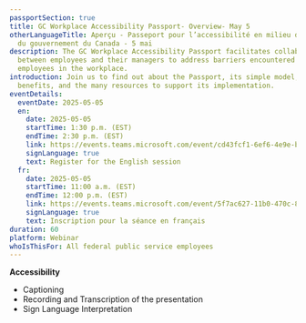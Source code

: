 ```yaml
---
passportSection: true
title: GC Workplace Accessibility Passport- Overview- May 5
otherLanguageTitle: Aperçu - Passeport pour l’accessibilité en milieu de travail
  du gouvernement du Canada - 5 mai
description: The GC Workplace Accessibility Passport facilitates collaboration
  between employees and their managers to address barriers encountered by
  employees in the workplace.
introduction: Join us to find out about the Passport, its simple model, its
  benefits, and the many resources to support its implementation.
eventDetails:
  eventDate: 2025-05-05
  en:
    date: 2025-05-05
    startTime: 1:30 p.m. (EST)
    endTime: 2:30 p.m. (EST)
    link: https://events.teams.microsoft.com/event/cd43fcf1-6ef6-4e9e-b1af-53249a330e36@d05bc194-94bf-4ad6-ae2e-1db0f2e38f5e
    signLanguage: true
    text: Register for the English session
  fr:
    date: 2025-05-05
    startTime: 11:00 a.m. (EST)
    endTime: 12:00 p.m. (EST)
    link: https://events.teams.microsoft.com/event/5f7ac627-11b0-470c-86f7-bb5627ed16f9@d05bc194-94bf-4ad6-ae2e-1db0f2e38f5e
    signLanguage: true
    text: Inscription pour la séance en français
duration: 60
platform: Webinar
whoIsThisFor: All federal public service employees
---
```

**Accessibility**

* Captioning
* Recording and Transcription of the presentation
* Sign Language Interpretation
